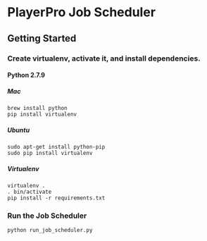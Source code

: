 # PlayerPro Job Scheduler #

## Getting Started ##

### Create virtualenv, activate it, and install dependencies. ###

#### Python 2.7.9 ####

##### Mac #####
    brew install python
    pip install virtualenv

##### Ubuntu #####
    sudo apt-get install python-pip
    sudo pip install virtualenv

##### Virtualenv #####
    virtualenv .
    . bin/activate
    pip install -r requirements.txt

### Run the Job Scheduler ###

    python run_job_scheduler.py